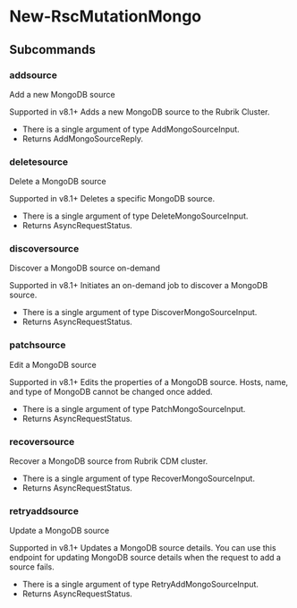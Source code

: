 # New-RscMutationMongo
## Subcommands
### addsource
Add a new MongoDB source

Supported in v8.1+
Adds a new MongoDB source to the Rubrik Cluster.

- There is a single argument of type AddMongoSourceInput.
- Returns AddMongoSourceReply.
### deletesource
Delete a MongoDB source

Supported in v8.1+
Deletes a specific MongoDB source.

- There is a single argument of type DeleteMongoSourceInput.
- Returns AsyncRequestStatus.
### discoversource
Discover a MongoDB source on-demand

Supported in v8.1+
Initiates an on-demand job to discover a MongoDB source.

- There is a single argument of type DiscoverMongoSourceInput.
- Returns AsyncRequestStatus.
### patchsource
Edit a MongoDB source

Supported in v8.1+
Edits the properties of a MongoDB source. Hosts, name, and type of MongoDB cannot be changed once added.

- There is a single argument of type PatchMongoSourceInput.
- Returns AsyncRequestStatus.
### recoversource
Recover a MongoDB source from Rubrik CDM cluster.

- There is a single argument of type RecoverMongoSourceInput.
- Returns AsyncRequestStatus.
### retryaddsource
Update a MongoDB source

Supported in v8.1+
Updates a MongoDB source details. You can use this endpoint for updating MongoDB source details when the request to add a source fails.

- There is a single argument of type RetryAddMongoSourceInput.
- Returns AsyncRequestStatus.
